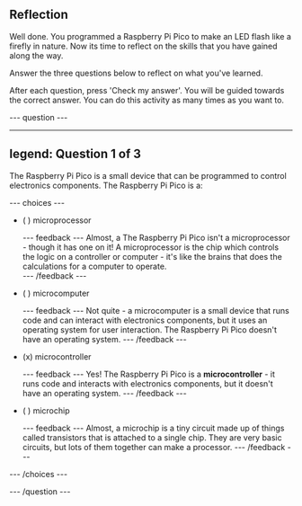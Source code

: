## Reflection

Well done. You programmed a Raspberry Pi Pico to make an LED flash like a firefly in nature. Now its time to reflect on the skills that you have gained along the way. 

Answer the three questions below to reflect on what you've learned.

After each question, press 'Check my answer'. You will be guided towards the correct answer. You can do this activity as many times as you want to.

--- question ---

---
legend: Question 1 of 3
---

The Raspberry Pi Pico is a small device that can be programmed to control electronics components. The Raspberry Pi Pico is a:

--- choices ---

- ( ) microprocessor

  --- feedback ---
Almost, a The Raspberry Pi Pico isn't a microprocessor - though it has one on it! A microprocessor is the chip which controls the logic on a controller or  computer - it's like the brains that does the calculations for a computer to operate.  
  --- /feedback ---

- ( ) microcomputer

  --- feedback ---
Not quite - a microcomputer is a small device that runs code and can interact with electronics components, but it uses an operating system for user interaction. The Raspberry Pi Pico doesn't have an operating system.
  --- /feedback ---

- (x) microcontroller

  --- feedback ---
Yes! The Raspberry Pi Pico is a **microcontroller** - it runs code and interacts with electronics components, but it doesn't have an operating system.
  --- /feedback ---

- ( ) microchip

  --- feedback ---
Almost, a microchip is a tiny circuit made up of things called transistors that is attached to a single chip. They are very basic circuits, but lots of them together can make a processor. 
  --- /feedback ---

--- /choices ---

--- /question ---
